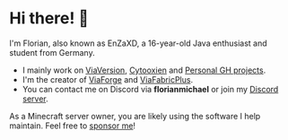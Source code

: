 # Hi there! 👋

I'm Florian, also known as EnZaXD, a 16-year-old Java enthusiast and student from Germany.

- I mainly work on [ViaVersion](https://github.com/ViaVersion), [Cytooxien](https://www.cytooxien.de/) and [Personal GH projects](https://github.com/FlorianMichael?tab=repositories).
- I'm the creator of [ViaForge](https://github.com/ViaVersion/ViaForge) and [ViaFabricPlus](https://github.com/ViaVersion/ViaFabricPlus).
- You can contact me on Discord via **florianmichael** or join my [Discord server](https://discord.gg/97GXQxuf7W).

As a Minecraft server owner, you are likely using the software I help maintain. Feel free to [sponsor me](https://florianmichael.de/donate)!
